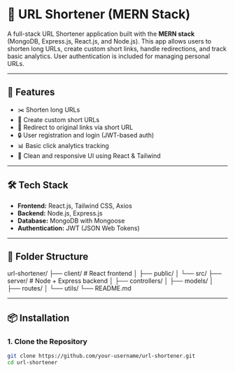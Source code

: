 # 🔗 URL Shortener (MERN Stack)

A full-stack URL Shortener application built with the **MERN stack** (MongoDB, Express.js, React.js, and Node.js). This app allows users to shorten long URLs, create custom short links, handle redirections, and track basic analytics. User authentication is included for managing personal URLs.

---

## 🚀 Features

- ✂️ Shorten long URLs
- 📝 Create custom short URLs
- 🔗 Redirect to original links via short URL
- 🔒 User registration and login (JWT-based auth)
- 📊 Basic click analytics tracking
- 🎨 Clean and responsive UI using React & Tailwind

---

## 🛠 Tech Stack

- **Frontend:** React.js, Tailwind CSS, Axios  
- **Backend:** Node.js, Express.js  
- **Database:** MongoDB with Mongoose  
- **Authentication:** JWT (JSON Web Tokens)

---

## 📁 Folder Structure

url-shortener/
├── client/ # React frontend
│ ├── public/
│ └── src/
├── server/ # Node + Express backend
│ ├── controllers/
│ ├── models/
│ ├── routes/
│ └── utils/
└── README.md


---

## 📦 Installation

### 1. Clone the Repository

```bash
git clone https://github.com/your-username/url-shortener.git
cd url-shortener
